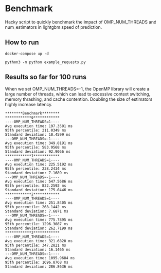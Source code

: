 # Benchmark 

Hacky script to quickly benchmark the impact of OMP_NUM_THREADS and num_estimators in lightgbm speed of prediction.

## How to run
`docker-compose up -d`

`python3 -m python example_requests.py`

## Results so far for 100 runs

When we set OMP_NUM_THREADS=-1, the OpenMP library will create a large number of threads, which can lead to excessive context switching, memory thrashing, and cache contention. Doubling the size of estimators highly increase latency.

```
********Benchmark********
************0************
----OMP_NUM_THREADS=1----
Avg execution time: 197.3501 ms
95th percentile: 211.0349 ms
Standard deviation: 10.4599 ms
---OMP_NUM_THREADS=-1----
Avg execution time: 349.8191 ms
95th percentile: 583.9568 ms
Standard deviation: 92.9066 ms
************1************
----OMP_NUM_THREADS=1----
Avg execution time: 225.5192 ms
95th percentile: 238.2434 ms
Standard deviation: 7.1689 ms
---OMP_NUM_THREADS=-1----
Avg execution time: 547.5686 ms
95th percentile: 832.2592 ms
Standard deviation: 175.0446 ms
************2************
----OMP_NUM_THREADS=1----
Avg execution time: 251.8405 ms
95th percentile: 268.1442 ms
Standard deviation: 7.6871 ms
---OMP_NUM_THREADS=-1----
Avg execution time: 775.7895 ms
95th percentile: 1296.3087 ms
Standard deviation: 262.7199 ms
************3************
----OMP_NUM_THREADS=1----
Avg execution time: 321.6820 ms
95th percentile: 347.2821 ms
Standard deviation: 16.1465 ms
---OMP_NUM_THREADS=-1----
Avg execution time: 1095.9684 ms
95th percentile: 1696.8768 ms
Standard deviation: 286.8636 ms
```

